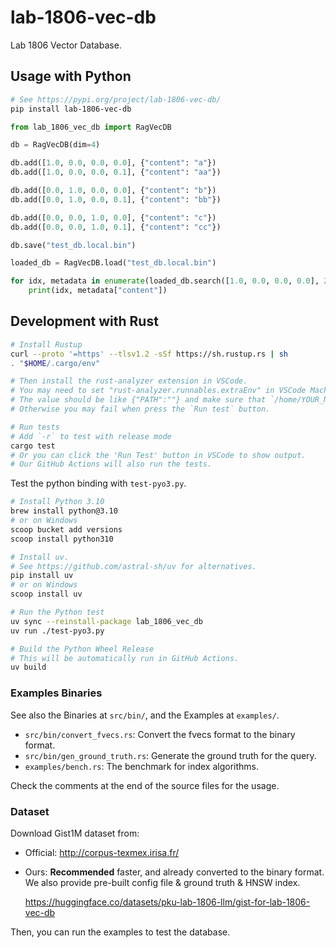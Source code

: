 # lab-1806-vec-db

Lab 1806 Vector Database.

## Usage with Python

```bash
# See https://pypi.org/project/lab-1806-vec-db/
pip install lab-1806-vec-db
```

```py
from lab_1806_vec_db import RagVecDB

db = RagVecDB(dim=4)

db.add([1.0, 0.0, 0.0, 0.0], {"content": "a"})
db.add([1.0, 0.0, 0.0, 0.1], {"content": "aa"})

db.add([0.0, 1.0, 0.0, 0.0], {"content": "b"})
db.add([0.0, 1.0, 0.0, 0.1], {"content": "bb"})

db.add([0.0, 0.0, 1.0, 0.0], {"content": "c"})
db.add([0.0, 0.0, 1.0, 0.1], {"content": "cc"})

db.save("test_db.local.bin")

loaded_db = RagVecDB.load("test_db.local.bin")

for idx, metadata in enumerate(loaded_db.search([1.0, 0.0, 0.0, 0.0], 2)):
    print(idx, metadata["content"])
```

## Development with Rust

```bash
# Install Rustup
curl --proto '=https' --tlsv1.2 -sSf https://sh.rustup.rs | sh
. "$HOME/.cargo/env"

# Then install the rust-analyzer extension in VSCode.
# You may need to set "rust-analyzer.runnables.extraEnv" in VSCode Machine settings.
# The value should be like {"PATH":""} and make sure that `/home/YOUR_NAME/.cargo/bin` is in it.
# Otherwise you may fail when press the `Run test` button.

# Run tests
# Add `-r` to test with release mode
cargo test
# Or you can click the 'Run Test' button in VSCode to show output.
# Our GitHub Actions will also run the tests.
```

Test the python binding with `test-pyo3.py`.

```bash
# Install Python 3.10
brew install python@3.10
# or on Windows
scoop bucket add versions
scoop install python310

# Install uv.
# See https://github.com/astral-sh/uv for alternatives.
pip install uv
# or on Windows
scoop install uv

# Run the Python test
uv sync --reinstall-package lab_1806_vec_db
uv run ./test-pyo3.py

# Build the Python Wheel Release
# This will be automatically run in GitHub Actions.
uv build
```

### Examples Binaries

See also the Binaries at `src/bin/`, and the Examples at `examples/`.

- `src/bin/convert_fvecs.rs`: Convert the fvecs format to the binary format.
- `src/bin/gen_ground_truth.rs`: Generate the ground truth for the query.
- `examples/bench.rs`: The benchmark for index algorithms.

Check the comments at the end of the source files for the usage.

### Dataset

Download Gist1M dataset from:

- Official: <http://corpus-texmex.irisa.fr/>
- Ours: **Recommended** faster, and already converted to the binary format. We also provide pre-built config file & ground truth & HNSW index.

  <https://huggingface.co/datasets/pku-lab-1806-llm/gist-for-lab-1806-vec-db>

Then, you can run the examples to test the database.
